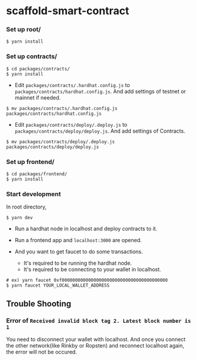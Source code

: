 # scaffold-smart-contract

### Set up root/

```shell
$ yarn install
```

### Set up contracts/

```shell
$ cd packages/contracts/
$ yarn install
```

- Edit `packages/contracts/.hardhat.config.js` to `packages/contracts/hardhat.config.js`. And add settings of testnet or mainnet if needed.

```shell
$ mv packages/contracts/.hardhat.config.js packages/contracts/hardhat.config.js
```

- Edit `packages/contracts/deploy/.deploy.js` to `packages/contracts/deploy/deploy.js`. And add settings of Contracts.

```shell
$ mv packages/contracts/deploy/.deploy.js packages/contracts/deploy/deploy.js
```

### Set up frontend/

```shell
$ cd packages/frontend/
$ yarn install
```

### Start development

In root directory,

```shell
$ yarn dev
```

- Run a hardhat node in localhost and deploy contracts to it.
- Run a frontend app and `localhost:3000` are opened.

- And you want to get faucet to do some transactions.
  - It's required to be running the hardhat node.
  - It's required to be connecting to your wallet in localhost.

```shell
# ex) yarn faucet 0xf0000000000000000000000000000000000000000
$ yarn faucet YOUR_LOCAL_WALLET_ADDRESS
```

## Trouble Shooting

### Error of `Received invalid block tag 2. Latest block number is 1`

You need to disconnect your wallet with localhost. And once you connect the other network(like Rinkby or Ropsten) and reconnect localhost again, the error will not be occured.
